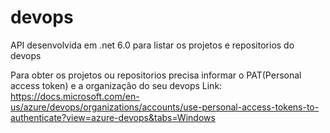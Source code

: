 # devops
API desenvolvida em .net 6.0 para listar os projetos e repositorios do devops


Para obter os projetos ou repositorios precisa informar o PAT(Personal access token) e a organização do seu devops
Link: https://docs.microsoft.com/en-us/azure/devops/organizations/accounts/use-personal-access-tokens-to-authenticate?view=azure-devops&tabs=Windows


